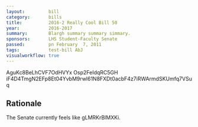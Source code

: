 ```yaml
---
layout:         bill
category:       bills
title:          2016-2 Really Cool Bill 50
year:           2016-2017
summary:        Blargh summary summary simmary.
sponsors:       LHS Student-Faculty Senate
passed:         pn February  7, 2011
tags:           test-bill AbJ
visualworkflow: true
---
```



AguKc8BeLhCVF7OdHVYx Osp2FeIdqRC5GH iF4D4TmgN2EFp8Et04YvbM9rwl61N8FXDt0acbF4z7iRWArmdSKUmfq7VSuq 




Rationale
---------
The Senate currently feels like gLMRKrBlMXKi.
